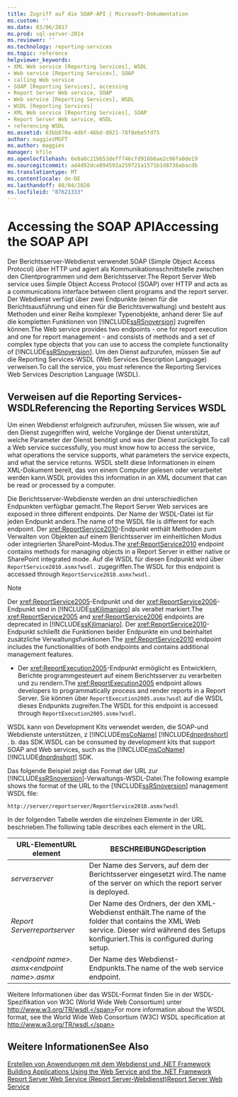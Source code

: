 ```yaml
---
title: Zugriff auf die SOAP-API | Microsoft-Dokumentation
ms.custom: ''
ms.date: 03/06/2017
ms.prod: sql-server-2014
ms.reviewer: ''
ms.technology: reporting-services
ms.topic: reference
helpviewer_keywords:
- XML Web service [Reporting Services], WSDL
- Web service [Reporting Services], SOAP
- calling Web service
- SOAP [Reporting Services], accessing
- Report Server Web service, SOAP
- Web service [Reporting Services], WSDL
- WSDL [Reporting Services]
- XML Web service [Reporting Services], SOAP
- Report Server Web service, WSDL
- referencing WSDL
ms.assetid: 63bb870a-4dbf-46bd-8921-78f8ebe5fd75
author: maggiesMSFT
ms.author: maggies
manager: kfile
ms.openlocfilehash: 6e8a0c21bb53deff746cfd916b6ae2c96fa0de19
ms.sourcegitcommit: ad4d92dce894592a259721a1571b1d8736abacdb
ms.translationtype: MT
ms.contentlocale: de-DE
ms.lasthandoff: 08/04/2020
ms.locfileid: "87621333"
---
```

# <a name="accessing-the-soap-api"></a><span data-ttu-id="11a45-102">Accessing the SOAP API</span><span class="sxs-lookup"><span data-stu-id="11a45-102">Accessing the SOAP API</span></span>
  <span data-ttu-id="11a45-103">Der Berichtsserver-Webdienst verwendet SOAP (Simple Object Access Protocol) über HTTP und agiert als Kommunikationsschnittstelle zwischen den Clientprogrammen und dem Berichtsserver.</span><span class="sxs-lookup"><span data-stu-id="11a45-103">The Report Server Web service uses Simple Object Access Protocol (SOAP) over HTTP and acts as a communications interface between client programs and the report server.</span></span> <span data-ttu-id="11a45-104">Der Webdienst verfügt über zwei Endpunkte (einen für die Berichtsausführung und einen für die Berichtsverwaltung) und besteht aus Methoden und einer Reihe komplexer Typenobjekte, anhand derer Sie auf die kompletten Funktionen von [!INCLUDE[ssRSnoversion](../../includes/ssrsnoversion-md.md)] zugreifen können.</span><span class="sxs-lookup"><span data-stu-id="11a45-104">The Web service provides two endpoints - one for report execution and one for report management - and consists of methods and a set of complex type objects that you can use to access the complete functionality of [!INCLUDE[ssRSnoversion](../../includes/ssrsnoversion-md.md)].</span></span> <span data-ttu-id="11a45-105">Um den Dienst aufzurufen, müssen Sie auf die Reporting Services-WSDL (Web Services Description Language) verweisen.</span><span class="sxs-lookup"><span data-stu-id="11a45-105">To call the service, you must reference the Reporting Services Web Services Description Language (WSDL).</span></span>  
  
## <a name="referencing-the-reporting-services-wsdl"></a><span data-ttu-id="11a45-106">Verweisen auf die Reporting Services-WSDL</span><span class="sxs-lookup"><span data-stu-id="11a45-106">Referencing the Reporting Services WSDL</span></span>  
 <span data-ttu-id="11a45-107">Um einen Webdienst erfolgreich aufzurufen, müssen Sie wissen, wie auf den Dienst zugegriffen wird, welche Vorgänge der Dienst unterstützt, welche Parameter der Dienst benötigt und was der Dienst zurückgibt.</span><span class="sxs-lookup"><span data-stu-id="11a45-107">To call a Web service successfully, you must know how to access the service, what operations the service supports, what parameters the service expects, and what the service returns.</span></span> <span data-ttu-id="11a45-108">WSDL stellt diese Informationen in einem XML-Dokument bereit, das von einem Computer gelesen oder verarbeitet werden kann.</span><span class="sxs-lookup"><span data-stu-id="11a45-108">WSDL provides this information in an XML document that can be read or processed by a computer.</span></span>  
  
 <span data-ttu-id="11a45-109">Die Berichtsserver-Webdienste werden an drei unterschiedlichen Endpunkten verfügbar gemacht.</span><span class="sxs-lookup"><span data-stu-id="11a45-109">The Report Server Web services are exposed in three different endpoints.</span></span> <span data-ttu-id="11a45-110">Der Name der WSDL-Datei ist für jeden Endpunkt anders.</span><span class="sxs-lookup"><span data-stu-id="11a45-110">The name of the WSDL file is different for each endpoint.</span></span> <span data-ttu-id="11a45-111">Der <xref:ReportService2010>-Endpunkt enthält Methoden zum Verwalten von Objekten auf einem Berichtsserver im einheitlichen Modus oder integrierten SharePoint-Modus.</span><span class="sxs-lookup"><span data-stu-id="11a45-111">The <xref:ReportService2010> endpoint contains methods for managing objects in a Report Server in either native or SharePoint integrated mode.</span></span> <span data-ttu-id="11a45-112">Auf die WSDL für diesen Endpunkt wird über `ReportService2010.asmx?wsdl.` zugegriffen.</span><span class="sxs-lookup"><span data-stu-id="11a45-112">The WSDL for this endpoint is accessed through `ReportService2010.asmx?wsdl.`</span></span>  
  
> [!NOTE]  
>  <span data-ttu-id="11a45-113">Der <xref:ReportService2005>-Endpunkt und der <xref:ReportService2006>-Endpunkt sind in [!INCLUDE[ssKilimanjaro](../../includes/sskilimanjaro-md.md)] als veraltet markiert.</span><span class="sxs-lookup"><span data-stu-id="11a45-113">The <xref:ReportService2005> and <xref:ReportService2006> endpoints are deprecated in [!INCLUDE[ssKilimanjaro](../../includes/sskilimanjaro-md.md)].</span></span> <span data-ttu-id="11a45-114">Der <xref:ReportService2010>-Endpunkt schließt die Funktionen beider Endpunkte ein und beinhaltet zusätzliche Verwaltungsfunktionen.</span><span class="sxs-lookup"><span data-stu-id="11a45-114">The <xref:ReportService2010> endpoint includes the functionalities of both endpoints and contains additional management features.</span></span>  
  
-   <span data-ttu-id="11a45-115">Der <xref:ReportExecution2005>-Endpunkt ermöglicht es Entwicklern, Berichte programmgesteuert auf einem Berichtsserver zu verarbeiten und zu rendern.</span><span class="sxs-lookup"><span data-stu-id="11a45-115">The <xref:ReportExecution2005> endpoint allows developers to programmatically process and render reports in a Report Server.</span></span> <span data-ttu-id="11a45-116">Sie können über `ReportExecution2005.asmx?wsdl` auf die WSDL dieses Endpunkts zugreifen.</span><span class="sxs-lookup"><span data-stu-id="11a45-116">The WSDL for this endpoint is accessed through `ReportExecution2005.asmx?wsdl`.</span></span>  
  
 <span data-ttu-id="11a45-117">WSDL kann von Development Kits verwendet werden, die SOAP-und Webdienste unterstützen, z [!INCLUDE[msCoName](../../includes/msconame-md.md)] [!INCLUDE[dnprdnshort](../../includes/dnprdnshort-md.md)] . b. das SDK.</span><span class="sxs-lookup"><span data-stu-id="11a45-117">WSDL can be consumed by development kits that support SOAP and Web services, such as the [!INCLUDE[msCoName](../../includes/msconame-md.md)] [!INCLUDE[dnprdnshort](../../includes/dnprdnshort-md.md)] SDK.</span></span>  
  
 <span data-ttu-id="11a45-118">Das folgende Beispiel zeigt das Format der URL zur [!INCLUDE[ssRSnoversion](../../includes/ssrsnoversion-md.md)]-Verwaltungs-WSDL-Datei:</span><span class="sxs-lookup"><span data-stu-id="11a45-118">The following example shows the format of the URL to the [!INCLUDE[ssRSnoversion](../../includes/ssrsnoversion-md.md)] management WSDL file:</span></span>  
  
```  
http://server/reportserver/ReportService2010.asmx?wsdl  
```  
  
 <span data-ttu-id="11a45-119">In der folgenden Tabelle werden die einzelnen Elemente in der URL beschrieben.</span><span class="sxs-lookup"><span data-stu-id="11a45-119">The following table describes each element in the URL.</span></span>  
  
|<span data-ttu-id="11a45-120">URL-Element</span><span class="sxs-lookup"><span data-stu-id="11a45-120">URL element</span></span>|<span data-ttu-id="11a45-121">BESCHREIBUNG</span><span class="sxs-lookup"><span data-stu-id="11a45-121">Description</span></span>|  
|-----------------|-----------------|  
|<span data-ttu-id="11a45-122">*server*</span><span class="sxs-lookup"><span data-stu-id="11a45-122">*server*</span></span>|<span data-ttu-id="11a45-123">Der Name des Servers, auf dem der Berichtsserver eingesetzt wird.</span><span class="sxs-lookup"><span data-stu-id="11a45-123">The name of the server on which the report server is deployed.</span></span>|  
|<span data-ttu-id="11a45-124">*Report Server*</span><span class="sxs-lookup"><span data-stu-id="11a45-124">*reportserver*</span></span>|<span data-ttu-id="11a45-125">Der Name des Ordners, der den XML-Webdienst enthält.</span><span class="sxs-lookup"><span data-stu-id="11a45-125">The name of the folder that contains the XML Web service.</span></span> <span data-ttu-id="11a45-126">Dieser wird während des Setups konfiguriert.</span><span class="sxs-lookup"><span data-stu-id="11a45-126">This is configured during setup.</span></span>|  
|<span data-ttu-id="11a45-127">*\<endpoint name>. asmx*</span><span class="sxs-lookup"><span data-stu-id="11a45-127">*\<endpoint name>.asmx*</span></span>|<span data-ttu-id="11a45-128">Der Name des Webdienst-Endpunkts.</span><span class="sxs-lookup"><span data-stu-id="11a45-128">The name of the web service endpoint.</span></span>|  
  
 <span data-ttu-id="11a45-129">Weitere Informationen über das WSDL-Format finden Sie in der WSDL-Spezifikation von W3C (World Wide Web Consortium) unter http://www.w3.org/TR/wsdl.</span><span class="sxs-lookup"><span data-stu-id="11a45-129">For more information about the WSDL format, see the World Wide Web Consortium (W3C) WSDL specification at http://www.w3.org/TR/wsdl.</span></span>  
  
## <a name="see-also"></a><span data-ttu-id="11a45-130">Weitere Informationen</span><span class="sxs-lookup"><span data-stu-id="11a45-130">See Also</span></span>  
 <span data-ttu-id="11a45-131">[Erstellen von Anwendungen mit dem Webdienst und .NET Framework](net-framework/building-applications-using-the-web-service-and-the-net-framework.md) </span><span class="sxs-lookup"><span data-stu-id="11a45-131">[Building Applications Using the Web Service and the .NET Framework](net-framework/building-applications-using-the-web-service-and-the-net-framework.md) </span></span>  
 [<span data-ttu-id="11a45-132">Report Server Web Service (Report Server-Webdienst)</span><span class="sxs-lookup"><span data-stu-id="11a45-132">Report Server Web Service</span></span>](report-server-web-service.md)  
  
  
